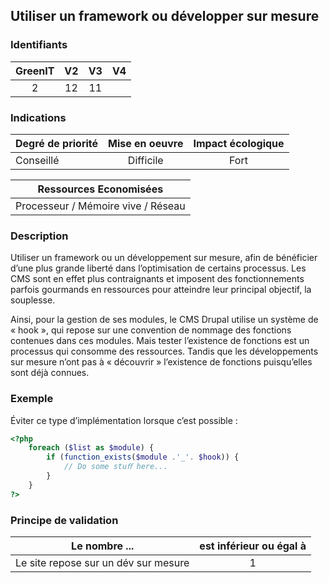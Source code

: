 ## Utiliser un framework ou développer sur mesure

### Identifiants

| GreenIT |  V2  |  V3  |  V4  |
|:-------:|:----:|:----:|:----:|
|   2   | 12  | 11  |      |

### Indications

| Degré de priorité |      Mise en oeuvre       |  Impact écologique    | 
|-------------------|:-------------------------:|:---------------------:|
|    Conseillé      |  Difficile                | Fort                  | 


|Ressources Economisées                                      |
|:----------------------------------------------------------:|
|  Processeur / Mémoire vive / Réseau  |

### Description

Utiliser un framework ou un développement sur mesure, afin de bénéficier d’une plus grande liberté dans l’optimisation de certains processus.
Les CMS sont en effet plus contraignants et imposent des fonctionnements parfois gourmands en ressources pour atteindre leur principal objectif, la souplesse.

Ainsi, pour la gestion de ses modules, le CMS Drupal utilise un système de « hook », qui repose sur une convention de nommage des fonctions contenues dans ces modules.
Mais tester l’existence de fonctions est un processus qui consomme des ressources. Tandis que les développements sur mesure n’ont pas à « découvrir »
l’existence de fonctions puisqu’elles sont déjà connues.

### Exemple

Éviter ce type d’implémentation lorsque c’est possible :
```php
<?php
    foreach ($list as $module) {
        if (function_exists($module .'_'. $hook)) {
            // Do some stuﬀ here...
        }
    }
?>
```

### Principe de validation

| Le nombre ...     | est inférieur ou égal à   |  
|-------------------|:-------------------------:|
| Le site repose sur un dév sur mesure  | 1  |
